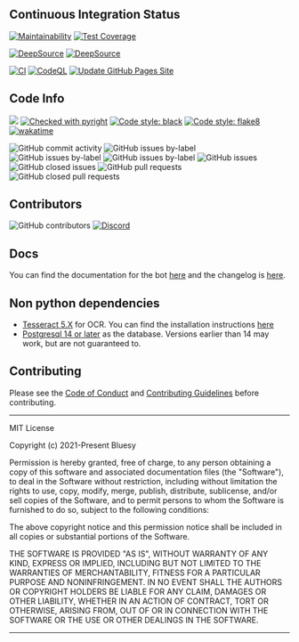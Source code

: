 ## Continuous Integration Status

[![Maintainability](https://api.codeclimate.com/v1/badges/8234bccb87107f9068b9/maintainability)](https://codeclimate.com/github/Bluesy1/CharB0T/maintainability)
[![Test Coverage](https://api.codeclimate.com/v1/badges/8234bccb87107f9068b9/test_coverage)](https://codeclimate.com/github/Bluesy1/CharB0T/test_coverage)

[![DeepSource](https://deepsource.io/gh/Bluesy1/CharB0T.svg/?label=active+issues&show_trend=true&token=wb08Mu693aFli6scALkkEmql)](https://deepsource.io/gh/Bluesy1/CharB0T/?ref=repository-badge)
[![DeepSource](https://deepsource.io/gh/Bluesy1/CharB0T.svg/?label=resolved+issues&show_trend=true&token=wb08Mu693aFli6scALkkEmql)](https://deepsource.io/gh/Bluesy1/CharB0T/?ref=repository-badge)

[![CI](https://github.com/Bluesy1/CharB0T/actions/workflows/ci.yml/badge.svg)](https://github.com/Bluesy1/CharB0T/actions/workflows/ci.yml)
[![CodeQL](https://github.com/Bluesy1/CharB0T/actions/workflows/codeql.yml/badge.svg)](https://github.com/Bluesy1/CharB0T/actions/workflows/codeql.yml)
[![Update GitHub Pages Site](https://github.com/Bluesy1/CharB0T/actions/workflows/leaderboard.yml/badge.svg?branch=gh-pages&event=workflow_dispatch)](https://github.com/Bluesy1/CharB0T/actions/workflows/leaderboard.yml)

## Code Info

![](https://img.shields.io/badge/license-MIT-blue.svg)
[![Checked with pyright](https://img.shields.io/badge/pyright-checked-informational.svg)](https://github.com/microsoft/pyright/)
[![Code style: black](https://img.shields.io/badge/code%20style-black-000000.svg)](https://github.com/psf/black)
[![Code style: flake8](https://img.shields.io/badge/code%20style-flake8-blue.svg)](https://github.com/pycqa/flake8)
[![wakatime](https://wakatime.com/badge/github/Bluesy1/CharB0T.svg)](https://wakatime.com/badge/github/Bluesy1/CharB0T)

![GitHub commit activity](https://img.shields.io/github/commit-activity/w/Bluesy1/CharB0T)
![GitHub issues by-label](https://img.shields.io/github/issues/Bluesy1/CharB0T/feature%20request?label=Feature%20Requests)
![GitHub issues by-label](https://img.shields.io/github/issues/Bluesy1/CharB0T/bug?label=Confirmed%20Bugs)
![GitHub issues by-label](https://img.shields.io/github/issues/Bluesy1/CharB0T/unconfirmed%20bug?label=Unconfirmed%20Bugs)
![GitHub issues](https://img.shields.io/github/issues/Bluesy1/CharB0T)
![GitHub closed issues](https://img.shields.io/github/issues-closed/Bluesy1/CharB0T)
![GitHub pull requests](https://img.shields.io/github/issues-pr/Bluesy1/CharB0T)
![GitHub closed pull requests](https://img.shields.io/github/issues-pr-closed/Bluesy1/CharB0T)

## Contributors

![GitHub contributors](https://img.shields.io/github/contributors/Bluesy1/CharB0T.svg)
[![Discord](https://img.shields.io/discord/225345178955808768)](https://cpry.net/discord)

<!---
![Contributors](https://contrib.rocks/image?repo=BLuesy1/CharB0T)
--->
<!---
## Funding
[![Sponsors](https://img.shields.io/github/sponsors/Bluesy1)](https://github.com/sponsors/Bluesy1)

I work on this project, for free for the most part at this point. If you've gained from my work on this project at any point and can afford it, I would appreciate any small sponsorship or contribution you're willing to make, through [GitHub Sponsors](https://github.com/sponsors/Bluesy1).


### Sponsors

| [@charliepryor](https://github.com/charliepryor)                               |
|--------------------------------------------------------------------------------|
| ![charliepryor](https://avatars.githubusercontent.com/u/11860948?v=4&size=128) |

--->

## Docs

You can find the documentation for the bot [here](https://bluesy1.github.io/CharB0T/docs/) and the changelog is [here](https://bluesy1.github.io/CharB0T/changes).

## Non python dependencies
- [Tesseract 5.X](https://github.com/tesseract-ocr/tesseract) for OCR. You can find the installation instructions [here](https://tesseract-ocr.github.io/tessdoc/Installation.html)
- [Postgresql 14 or later](https://www.postgresql.org/) as the database. Versions earlier than 14 may work, but are not guaranteed to.

## Contributing

Please see the [Code of Conduct](./CODE_OF_CONDUCT.md) and [Contributing Guidelines](./CONTRIBUTING.md) before contributing.
<!---
Non code translation contributions are also welcome via [crowdin](https://crowdin.com/project/charbot).
--->

----------------------------------------------------------------------------
MIT License

Copyright (c) 2021-Present Bluesy

Permission is hereby granted, free of charge, to any person obtaining a copy
of this software and associated documentation files (the "Software"), to deal
in the Software without restriction, including without limitation the rights
to use, copy, modify, merge, publish, distribute, sublicense, and/or sell
copies of the Software, and to permit persons to whom the Software is
furnished to do so, subject to the following conditions:

The above copyright notice and this permission notice shall be included in all
copies or substantial portions of the Software.

THE SOFTWARE IS PROVIDED "AS IS", WITHOUT WARRANTY OF ANY KIND, EXPRESS OR
IMPLIED, INCLUDING BUT NOT LIMITED TO THE WARRANTIES OF MERCHANTABILITY,
FITNESS FOR A PARTICULAR PURPOSE AND NONINFRINGEMENT. IN NO EVENT SHALL THE
AUTHORS OR COPYRIGHT HOLDERS BE LIABLE FOR ANY CLAIM, DAMAGES OR OTHER
LIABILITY, WHETHER IN AN ACTION OF CONTRACT, TORT OR OTHERWISE, ARISING FROM,
OUT OF OR IN CONNECTION WITH THE SOFTWARE OR THE USE OR OTHER DEALINGS IN THE
SOFTWARE.

----------------------------------------------------------------------------
